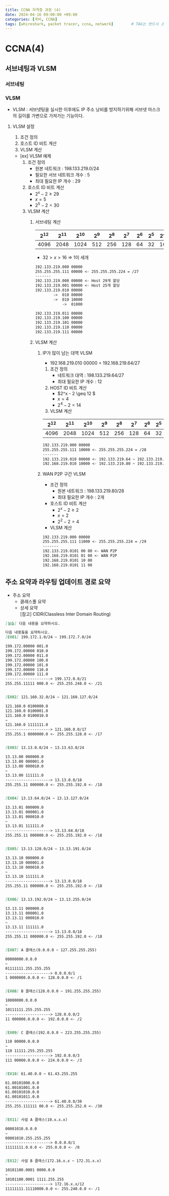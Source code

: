 ```yaml
---
title: CCNA 자격증 과정 (4)
date: 2024-04-16 09:00:00 +09:00
categories: [국비, CCNA]
tags: [whireshark, packet tracer, ccna, network]		# TAG는 반드시 소문자로 이루어져야함!
---  
```

# CCNA(4)
## 서브네팅과 VLSM
### 서브네팅

### VLSM
- VLSM : 서브넷팅을 실시한 이후에도 IP 주소 낭비를 방지하기위해 서브넷 마스크의 길이를 가변으로 가져가는 기능이다. 

1. VLSM 설정
    1. 조건 정의
    2. 호스트 ID 비트 계산
    3. VLSM 계산

    - [ex] VLSM 예제
        1. 조건 정의
            - 원본 네트워크 : 198.133.219.0/24
            - 필요한 서브 네트워크 개수 : 5
            - 최대 필요한 IP 개수 : 29
        2. 호스트 ID 비트 계산
            - $2^{x}-2 \geq 29$
            - $x = 5$
            - $2^5-2=30$
        3. VLSM 계산  
            1. 서브네팅 계산

                |$2^{12}$|$2^{11}$|$2^{10}$|$2^9$|$2^8$|$2^7$|$2^6$|$2^5$|$2^4$|$2^3$|$2^2$|$2^1$|$2^0$|
                |:-----:|:-----:|:------:|:-----:|:-----:|:----:|:----:|:----:|:----:|:----:|:----:|:----:|:----:|
                |4096|2048|1024|512|256|128|64|32|16|8|4|2|1|

                - $32 > x > 16$ => 1이 세개

                ```markdown
                192.133.219.000 00000
                255.255.255.111 00000 <- 255.255.255.224 = /27
                -------
                192.133.219.000 00000 <- Host 29개 할당
                192.133.219.001 00000 <- Host 25개 할당
                192.133.219.010 00000
                        ->  010 00000
                        ->  010 10000
                            ->  01000

                192.133.219.011 00000
                192.133.219.100 00000
                192.133.219.101 00000
                192.133.219.110 00000
                192.133.219.111 00000
                ```
            1. VLSM 계산
                1. IP가 많이 남는 대역 VLSM
                    - 192.168.219.010 00000 = 192.168.219.64/27
                    1. 조건 정의
                        - 네트워크 대역 : 198.133.219.64/27
                        - 최대 필요한 IP 개수 : 12
                    2. HOST ID 비트 계산
                        - $2^x - 2 \geq 12 $
                        - $x = 4$
                        - $2^4 -2 = 14$
                    3. VLSM 계산
                
                    |$2^{12}$|$2^{11}$|$2^{10}$|$2^9$|$2^8$|$2^7$|$2^6$|$2^5$|$2^4$|$2^3$|$2^2$|$2^1$|$2^0$|
                    |:-----:|:-----:|:------:|:-----:|:-----:|:----:|:----:|:----:|:----:|:----:|:----:|:----:|:----:|
                    |4096|2048|1024|512|256|128|64|32|16|8|4|2|1|

                    ```markdown
                    192.133.219.000 00000
                    255.255.255.111 10000 <- 255.255.255.224 = /28
                    -------
                    192.133.219.010 00000 <- 192.133.219.64 ~ 192.133.219.79
                    192.168.219.010 10000 <- 192.133.219.80 ~ 192.133.219.95
                    ```

                2. WAN P2P 구간 VLSM
                    - 조건 정의
                        - 원본 네트워크 : 198.133.219.80/28
                        - 최대 필요한 IP 개수 : 2개
                    - 호스트 ID 비트 계산
                        - $2^x -2 \geq 2$
                        - $x = 2$
                        - $2^2 -2 = 4$
                    - VLSM 계산

                    ```markdown
                    192.133.219.000 00000
                    255.255.255.111 11000 <- 255.255.255.224 = /29
                    -------
                    192.133.219.0101 00 00 <- WAN P2P
                    192.168.219.0101 01 00 <- WAN P2P
                    192.168.219.0101 10 00
                    192.168.219.0101 11 00
                    ```                    

## 주소 요약과 라우팅 업데이트 경로 요약
- 주소 요약
    - 클래스풀 요약
    - 상세 요약  
        [참고] CIDR(Classless Inter Domain Routing)

```markdown
[실습] 다음 내용을 요약하시오.

다음 내용들을 요약하시오.
[EX01] 199.172.1.0/24 ~ 199.172.7.0/24

199.172.00000 001.0
199.172.00000 010.0
199.172.00000 011.0
199.172.00000 100.0
199.172.00000 101.0
199.172.00000 110.0
199.172.00000 111.0
--------------------> 199.172.0.0/21
255.255.11111 000.0 <- 255.255.248.0 <- /21


[EX02] 121.160.32.0/24 ~ 121.160.127.0/24  

121.160.0 0100000.0  
121.160.0 0100001.0
121.160.0 0100010.0
~
121.160.0 1111111.0
--------------------> 121.160.0.0/17
255.255.1 0000000.0 <- 255.255.128.0 <- /17


[EX03] 13.13.0.0/24 ~ 13.13.63.0/24

13.13.00 000000.0
13.13.00 000001.0
13.13.00 000010.0
~
13.13.00 111111.0
--------------------> 13.13.0.0/18
255.255.11 000000.0 <- 255.255.192.0 <- /18


[EX04] 13.13.64.0/24 ~ 13.13.127.0/24

13.13.01 000000.0
13.13.01 000001.0
13.13.01 000010.0
~
13.13.01 111111.0
--------------------> 13.13.64.0/18
255.255.11 000000.0 <- 255.255.192.0 <- /18


[EX05] 13.13.128.0/24 ~ 13.13.191.0/24

13.13.10 000000.0
13.13.10 000001.0
13.13.10 000010.0
~
13.13.10 111111.0
--------------------> 13.13.0.0/18
255.255.11 000000.0 <- 255.255.192.0 <- /18


[EX06] 13.13.192.0/24 ~ 13.13.255.0/24

13.13.11 000000.0
13.13.11 000001.0
13.13.11 000010.0
~
13.13.11 111111.0
--------------------> 13.13.0.0/18
255.255.11 000000.0 <- 255.255.192.0 <- /18


[EX07] A 클래스(0.0.0.0 ~ 127.255.255.255)

00000000.0.0.0
~
01111111.255.255.255
--------------------> 0.0.0.0/1
1 0000000.0.0.0 <- 128.0.0.0 <- /1


[EX08] B 클래스(128.0.0.0 ~ 191.255.255.255)

10000000.0.0.0
~
10111111.255.255.255
--------------------> 128.0.0.0/2
11 000000.0.0.0 <- 192.0.0.0 <- /2


[EX09] C 클래스(192.0.0.0 ~ 223.255.255.255)

110 00000.0.0.0
~
110 11111.255.255.255
--------------------> 192.0.0.0/3
111 00000.0.0.0 <- 224.0.0.0 <- /3


[EX10] 61.40.0.0 ~ 61.43.255.255

61.00101000.0.0
61.00101001.0.0
61.00101010.0.0
61.00101011.0.0
--------------------> 61.40.0.0/30
255.255.111111 00.0 <- 255.255.252.0 <- /30


[EX11] 사설 A 클래스(10.x.x.x)

00001010.0.0.0
~
00001010.255.255.255
--------------------> 0.0.0.0/1
11111111.0.0.0 <- 255.0.0.0 <- /8


[EX12] 사설 B 클래스(172.16.x.x ~ 172.31.x.x)

10101100.0001 0000.0.0
~
10101100.0001 1111.255.255
--------------------> 172.16.x.x/12
11111111.11110000.0.0 <- 255.240.0.0 <- /1


```
